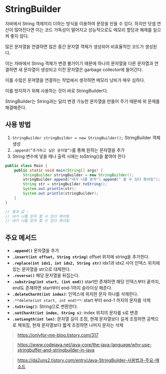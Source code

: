 # StringBuilder

자바에서 String 객체끼리 더하는 방식을 이용하여 문장을 만들 수 있다. 하지만 덧셈 연산이 많아진다면 이는 코드 가독성이 떨어지고 성능적으로도 메모리 할당과 해제를 일으켜 좋지 않다.

많은 문자열을 연결하면 많은 중간 문자열 객체가 생성되어 비효율적인 코드가 생성된다. 

이는 자바에서 String 객체가 변경 불가이기 때문에 하나의 문자열을 다른 문자열과 연결하면 새 문자열이 생성되고 이전 문자열은 garbage collector에 들어간다. 

이를 수많은 문져열을 연결하는 작업에서 생각하면 메모리 낭비가 매우 심하다.

이를 방지하기 위해 사용하는 것이 바로 StringBuilder다.

StringBuilder는 String과는 달리 변경 가능한 문자열을 만들어 주기 때문에 위 문제를 해결해준다.

## 사용 방법

1. `StringBuilder stringBuilder = new StringBuilder();` StringBuilder 객체 생성
2. `.append(”추가하고 싶은 문자열”)`를 통해 원하는 문자열을 추가
3. String 변수에 넣을 때나 출력 시에는 toString()을 붙여야 한다

```java
public class Main {
    public static void main(String[] args) {
        StringBuilder stringBuilder = new StringBuilder();
        stringBuilder.append("내가 나를 믿자").append(" 할 수 있다 화이팅");
        String str = stringBuilder.toString();
        System.out.println(str);
        System.out.println(stringBuilder);
    }
}

// 결과 값 :
// 내가 나를 믿자 할 수 있다 화이팅
// 내가 나를 믿자 할 수 있다 화이팅
```

## 주요 메서드

- **`.append()`**  문자열을 추가
- **`.insert(int offset, String string)`** offset 위치에 string을 추가한다.
- **`.replace(int idx1, int idx2, String str)`** idx1과 idx2 사이 인덱스 위치에 있는 문자열을 str으로 대체한다.
- **`.reverse()`**  해당 문자열을 뒤집는다.
- **`.substring(int start, (int end))`** start만 존재하면 해당 인덱스부터 끝까지, end도 존재하면 start부터 end-1까지 슬라이싱 해준다.
- **`.deleteCharAt(int index)`**: 인덱스에 위치한 문자 하나를 삭제한다.
- `.**delete(int start, int end)**`: start 부터 end-1 까지의 문자를 삭제
- **`.toString()`**: String으로 변환한다.
- **`.setCharAt(int index, String s)`**: index 위치의 문자를 s로 변경
- **`.setLength(int len)`**: 문자열 길이 조정, 현재 문자열보다 길게 조정하면 공백으로 채워짐, 현재 문자열보다 짧게 조정하면 나머지 문자는 삭제

> https://onlyfor-me-blog.tistory.com/317
> 

> https://www.codejava.net/java-core/the-java-language/why-use-stringbuffer-and-stringbuilder-in-java
> 

> https://da2uns2.tistory.com/entry/Java-StringBuilder-사용법과-주요-메소드
>